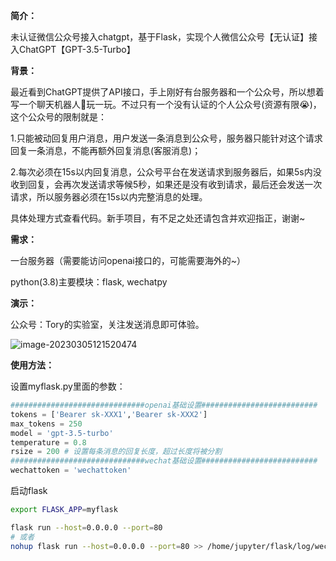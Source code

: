 **简介：**

未认证微信公众号接入chatgpt，基于Flask，实现个人微信公众号【无认证】接入ChatGPT【GPT-3.5-Turbo】

**背景：**

最近看到ChatGPT提供了API接口，手上刚好有台服务器和一个公众号，所以想着写一个聊天机器人🤖玩一玩。不过只有一个没有认证的个人公众号(资源有限😭)，这个公众号的限制就是：

1.只能被动回复用户消息，用户发送一条消息到公众号，服务器只能针对这个请求回复一条消息，不能再额外回复消息(客服消息)；

2.每次必须在15s以内回复消息，公众号平台在发送请求到服务器后，如果5s内没收到回复，会再次发送请求等候5秒，如果还是没有收到请求，最后还会发送一次请求，所以服务器必须在15s以内完整消息的处理。

具体处理方式查看代码。新手项目，有不足之处还请包含并欢迎指正，谢谢~

**需求：**

一台服务器（需要能访问openai接口的，可能需要海外的~）

python(3.8)主要模块：flask, wechatpy

**演示：**

公众号：Tory的实验室，关注发送消息即可体验。

![image-20230305121520474](https://github.com/ToryPan/ChatGPT_WeChat/blob/main/pic/image-20230305121520474.png)

**使用方法：**

设置myflask.py里面的参数：

```python
##############################openai基础设置##########################
tokens = ['Bearer sk-XXX1','Bearer sk-XXX2']
max_tokens = 250
model = 'gpt-3.5-turbo'
temperature = 0.8
rsize = 200 # 设置每条消息的回复长度，超过长度将被分割
##############################wechat基础设置##########################
wechattoken = 'wechattoken'
```

启动flask

```sh
export FLASK_APP=myflask

flask run --host=0.0.0.0 --port=80
# 或者
nohup flask run --host=0.0.0.0 --port=80 >> /home/jupyter/flask/log/wechat.log 2>&1 &
```


